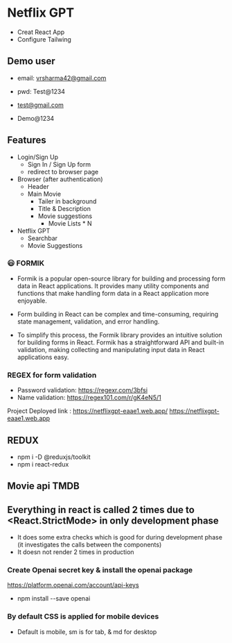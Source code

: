 # Netflix GPT

- Creat React App
- Configure Tailwing

## Demo user

- email: vrsharma42@gmail.com
- pwd: Test@1234

- test@gmail.com
- Demo@1234

## Features

- Login/Sign Up
  - Sign In / Sign Up form
  - redirect to browser page
- Browser (after authentication)
  - Header
  - Main Movie
    - Tailer in background
    - Title & Description
    - Movie suggestions
      - Movie Lists \* N
- Netflix GPT
  - Searchbar
  - Movie Suggestions

### 😃 FORMIK

- Formik is a popular open-source library for building and processing form data in React applications. It provides many utility components and functions that make handling form data in a React application more enjoyable.

- Form building in React can be complex and time-consuming, requiring state management, validation, and error handling.

- To simplify this process, the Formik library provides an intuitive solution for building forms in React. Formik has a straightforward API and built-in validation, making collecting and manipulating input data in React applications easy.

### REGEX for form validation

- Password validation: https://regexr.com/3bfsi
- Name validation: https://regex101.com/r/gK4eN5/1

Project Deployed link : https://netflixgpt-eaae1.web.app/ https://netflixgpt-eaae1.web.app

## REDUX

- npm i -D @reduxjs/toolkit
- npm i react-redux

## Movie api TMDB

## Everything in react is called 2 times due to <React.StrictMode> in only development phase

- It does some extra checks which is good for during development phase (it investigates the calls between the components)
- It doesn not render 2 times in production

### Create Openai secret key & install the openai package

https://platform.openai.com/account/api-keys

- npm install --save openai

### By default CSS is applied for mobile devices

- Default is mobile, sm is for tab, & md for desktop
